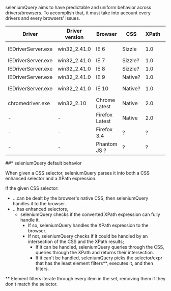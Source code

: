 seleniumQuery aims to have predictable and uniform behavior across drivers/browsers. To accomplish that, it must take
into account every drivers and every browsers' issues.

| Driver             | Driver version | Browser | CSS     | XPath | seleniumQuery's behavior |
| ------------------ | -------------- | ------- | ------- | ----- | ------------------------ |
| IEDriverServer.exe | win32_2.41.0   | IE 6    | Sizzle  | 1.0   | Uses driver's Sizzle
| IEDriverServer.exe | win32_2.41.0   | IE 7    | Sizzle? | 1.0   | ?
| IEDriverServer.exe | win32_2.41.0   | IE 8    | Sizzle? | 1.0   | ?
| IEDriverServer.exe | win32_2.41.0   | IE 9    | Native? | 1.0   | 
| IEDriverServer.exe | win32_2.41.0   | IE 10   | Native? | 1.0   | seleniumQuery default*
| chromedriver.exe   | win32_2.10     | Chrome Latest  | Native  | 2.0   |
| -                  | -              | Firefox Latest | Native  | 2.0   |
| -                  | -              | Firefox 3.4    | ?  | ?   |
| -                  | -              | Phantom JS ?  | ?  | ?   |


##* seleniumQuery default behavior

When given a CSS selector, seleniumQuery parses it into both a CSS enhanced selector and a XPath expression.

If the given CSS selector:
- ...can be dealt by the browser's native CSS, then seleniumQuery handles it to the browser.
- ...has enhanced selectors,
  - seleniumQuery checks if the converted XPath expression can fully handle it.
    - If so, seleniumQuery handles the XPath expression to the browser.
    - If not, seleniumQuery checks if it could be handled by an intersection of the CSS and the XPath results;
      - If it can be handled, seleniumQuery queries through the CSS, queries through the XPath and returns their intersection.
      - If it can't be handled, seleniumQuery picks the selector/expr that has the least element filters**, executes it, and then filters.
      
      
** Element filters iterate through every item in the set, removing them if they don't match the selector.
